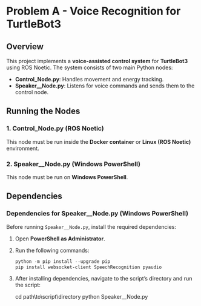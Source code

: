 # Problem A - Voice Recognition for TurtleBot3 

## Overview  

This project implements a **voice-assisted control system** for **TurtleBot3** using ROS Noetic. The system consists of two main Python nodes:  

- **Control_Node.py**: Handles movement and energy tracking.  
- **Speaker__Node.py**: Listens for voice commands and sends them to the control node.  

## Running the Nodes  

### 1. Control_Node.py (ROS Noetic)  
This node must be run inside the **Docker container** or **Linux (ROS Noetic)** environment.  

### 2. Speaker__Node.py (Windows PowerShell)  
This node must be run on **Windows PowerShell**.  

## Dependencies  

### Dependencies for Speaker__Node.py (Windows PowerShell)  

Before running `Speaker__Node.py`, install the required dependencies:  

1. Open **PowerShell as Administrator**.  
2. Run the following commands:  

   ```powershell
   python -m pip install --upgrade pip
   pip install websocket-client SpeechRecognition pyaudio
3. After installing dependencies, navigate to the script’s directory and run the script:

   cd path\to\script\directory
   python Speaker__Node.py

